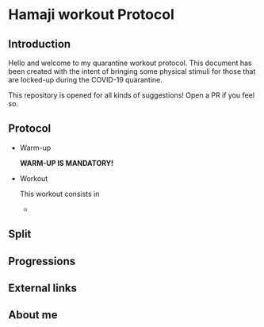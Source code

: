 # Hamaji workout Protocol

## Introduction
Hello and welcome to my quarantine workout protocol. This document has been created with the intent of bringing some physical stimuli for those that are locked-up during the COVID-19 quarantine.

This repository is opened for all kinds of suggestions! Open a PR if you feel so. 

## Protocol


* Warm-up

  **WARM-UP IS MANDATORY!**

* Workout

  This workout consists in 

  * 


## Split

## Progressions

## External links

## About me
